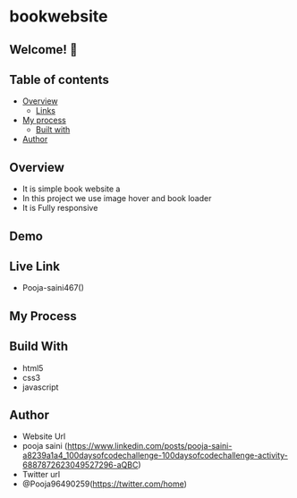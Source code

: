 # bookwebsite

## Welcome! 👋

## Table of contents

- [Overview](#overview)
  - [Links](#links)
- [My process](#my-process)
  - [Built with](#built-with)
- [Author](#author)

## Overview 
- It is simple book website a
- In this project we use image hover and book loader
- It is Fully responsive



## Demo



## Live Link
- Pooja-saini467()


## My Process
## Build With
- html5
- css3
- javascript

## Author
- Website Url
- pooja saini (https://www.linkedin.com/posts/pooja-saini-a8239a1a4_100daysofcodechallenge-100daysofcodechallenge-activity-6887872623049527296-aQBC)
- Twitter url
- @Pooja96490259(https://twitter.com/home)

